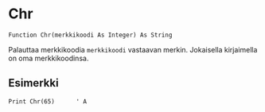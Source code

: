 <!--text-->
Chr
===

```eppabasic
Function Chr(merkkikoodi As Integer) As String
```

Palauttaa merkkikoodia `merkkikoodi` vastaavan merkin. Jokaisella kirjaimella on oma merkkikoodinsa.

Esimerkki
---------
```eppabasic
Print Chr(65)      ' A
```
